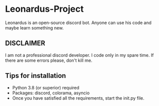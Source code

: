 # Leonardus-Project


Leonardus is an open-source discord bot. Anyone can use his code and maybe learn something new.



## **DISCLAIMER**
I am not a professional discord developer. I code only in my spare time. If there are some errors please, don't kill me.



## Tips for installation

- Python 3.8 (or superior) required
- Packages: discord, colorama, asyncio
- Once you have satisfied all the requirements, start the init.py file.


